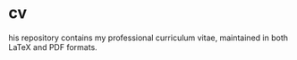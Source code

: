 # cv
his repository contains my professional curriculum vitae, maintained in both LaTeX and PDF formats.
